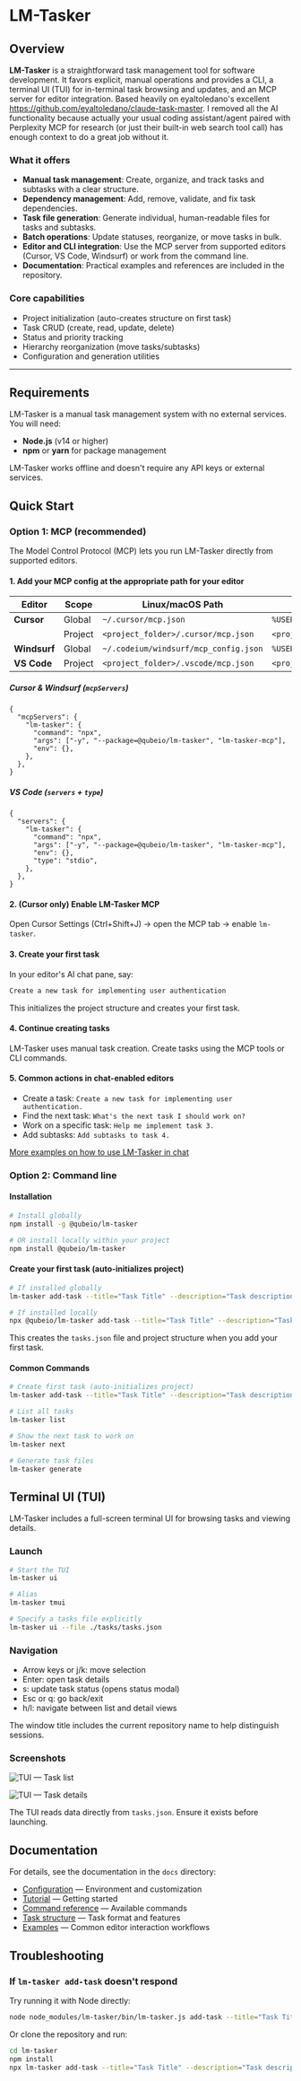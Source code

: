 # LM-Tasker

## Overview

**LM-Tasker** is a straightforward task management tool for software development. It favors explicit, manual operations and provides a CLI, a terminal UI (TUI) for in-terminal task browsing and updates, and an MCP server for editor integration. Based heavily on eyaltoledano's excellent https://github.com/eyaltoledano/claude-task-master. I removed all the AI functionality because actually your usual coding assistant/agent paired with Perplexity MCP for research (or just their built-in web search tool call) has enough context to do a great job without it.

### What it offers

- **Manual task management**: Create, organize, and track tasks and subtasks with a clear structure.
- **Dependency management**: Add, remove, validate, and fix task dependencies.
- **Task file generation**: Generate individual, human-readable files for tasks and subtasks.
- **Batch operations**: Update statuses, reorganize, or move tasks in bulk.
- **Editor and CLI integration**: Use the MCP server from supported editors (Cursor, VS Code, Windsurf) or work from the command line.
- **Documentation**: Practical examples and references are included in the repository.

### Core capabilities

- Project initialization (auto-creates structure on first task)
- Task CRUD (create, read, update, delete)
- Status and priority tracking
- Hierarchy reorganization (move tasks/subtasks)
- Configuration and generation utilities

---

## Requirements

LM-Tasker is a manual task management system with no external services. You will need:

- **Node.js** (v14 or higher)
- **npm** or **yarn** for package management

LM-Tasker works offline and doesn't require any API keys or external services.

## Quick Start

### Option 1: MCP (recommended)

The Model Control Protocol (MCP) lets you run LM-Tasker directly from supported editors.

#### 1. Add your MCP config at the appropriate path for your editor

| Editor       | Scope   | Linux/macOS Path                      | Windows Path                                      | Key          |
| ------------ | ------- | ------------------------------------- | ------------------------------------------------- | ------------ |
| **Cursor**   | Global  | `~/.cursor/mcp.json`                  | `%USERPROFILE%\.cursor\mcp.json`                  | `mcpServers` |
|              | Project | `<project_folder>/.cursor/mcp.json`   | `<project_folder>\.cursor\mcp.json`               | `mcpServers` |
| **Windsurf** | Global  | `~/.codeium/windsurf/mcp_config.json` | `%USERPROFILE%\.codeium\windsurf\mcp_config.json` | `mcpServers` |
| **VS Code**  | Project | `<project_folder>/.vscode/mcp.json`   | `<project_folder>\.vscode\mcp.json`               | `servers`    |

##### Cursor & Windsurf (`mcpServers`)

```jsonc
{
  "mcpServers": {
    "lm-tasker": {
      "command": "npx",
      "args": ["-y", "--package=@qubeio/lm-tasker", "lm-tasker-mcp"],
      "env": {},
    },
  },
}
```

##### VS Code (`servers` + `type`)

```jsonc
{
  "servers": {
    "lm-tasker": {
      "command": "npx",
      "args": ["-y", "--package=@qubeio/lm-tasker", "lm-tasker-mcp"],
      "env": {},
      "type": "stdio",
    },
  },
}
```

#### 2. (Cursor only) Enable LM-Tasker MCP

Open Cursor Settings (Ctrl+Shift+J) → open the MCP tab → enable `lm-tasker`.

#### 3. Create your first task

In your editor's AI chat pane, say:

```txt
Create a new task for implementing user authentication
```

This initializes the project structure and creates your first task.

#### 4. Continue creating tasks

LM-Tasker uses manual task creation. Create tasks using the MCP tools or CLI commands.

#### 5. Common actions in chat-enabled editors

- Create a task: `Create a new task for implementing user authentication.`
- Find the next task: `What's the next task I should work on?`
- Work on a specific task: `Help me implement task 3.`
- Add subtasks: `Add subtasks to task 4.`

[More examples on how to use LM-Tasker in chat](docs/examples.md)

### Option 2: Command line

#### Installation

```bash
# Install globally
npm install -g @qubeio/lm-tasker

# OR install locally within your project
npm install @qubeio/lm-tasker
```

#### Create your first task (auto-initializes project)

```bash
# If installed globally
lm-tasker add-task --title="Task Title" --description="Task description"

# If installed locally
npx @qubeio/lm-tasker add-task --title="Task Title" --description="Task description"
```

This creates the `tasks.json` file and project structure when you add your first task.

#### Common Commands

```bash
# Create first task (auto-initializes project)
lm-tasker add-task --title="Task Title" --description="Task description"

# List all tasks
lm-tasker list

# Show the next task to work on
lm-tasker next

# Generate task files
lm-tasker generate
```

## Terminal UI (TUI)

LM-Tasker includes a full-screen terminal UI for browsing tasks and viewing details.

### Launch

```bash
# Start the TUI
lm-tasker ui

# Alias
lm-tasker tmui

# Specify a tasks file explicitly
lm-tasker ui --file ./tasks/tasks.json
```

### Navigation

- Arrow keys or j/k: move selection
- Enter: open task details
- s: update task status (opens status modal)
- Esc or q: go back/exit
- h/l: navigate between list and detail views

The window title includes the current repository name to help distinguish sessions.

### Screenshots

<!-- Insert screenshot of the task list view -->
![TUI — Task list](docs/images/tui-task-list.png)

<!-- Insert screenshot of the task detail view -->
![TUI — Task details](docs/images/tui-task-detail.png)

The TUI reads data directly from `tasks.json`. Ensure it exists before launching.

## Documentation

For details, see the documentation in the `docs` directory:

- [Configuration](docs/configuration.md) — Environment and customization
- [Tutorial](docs/tutorial.md) — Getting started
- [Command reference](docs/command-reference.md) — Available commands
- [Task structure](docs/task-structure.md) — Task format and features
- [Examples](docs/examples.md) — Common editor interaction workflows

## Troubleshooting

### If `lm-tasker add-task` doesn't respond

Try running it with Node directly:

```bash
node node_modules/lm-tasker/bin/lm-tasker.js add-task --title="Task Title" --description="Task description"
```

Or clone the repository and run:

```bash
cd lm-tasker
npm install
npx lm-tasker add-task --title="Task Title" --description="Task description"
```

